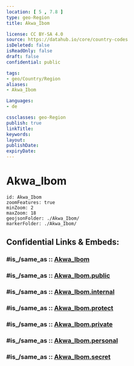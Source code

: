 ```yaml
---
location: [ 5 , 7.8 ] 
type: geo-Region
title: Akwa_Ibom

license: CC BY-SA 4.0
source: https://datahub.io/core/country-codes
isDeleted: false
isReadOnly: false
draft: false
confidential: public

tags:
- geo/Country/Region
aliases:
- Akwa_Ibom

Languages:
- de

cssclasses: geo-Region
publish: true
linkTitle: 
keywords: 
layout: 
publishDate: 
expiryDate: 
---
```


# Akwa_Ibom

```leaflet
id: Akwa_Ibom
zoomFeatures: true 
minZoom: 2 
maxZoom: 18
geojsonFolder: ./Akwa_Ibom/
markerFolder: ./Akwa_Ibom/
```


## Confidential Links & Embeds: 

### #is_/same_as :: [Akwa_Ibom](/_Standards/Earth/Continent/Africa/Africa~Central/Nigeria/Zones~Nigeria/Nigeria~South/Akwa_Ibom.md) 

### #is_/same_as :: [Akwa_Ibom.public](/_public/Earth/Continent/Africa/Africa~Central/Nigeria/Zones~Nigeria/Nigeria~South/Akwa_Ibom.public.md) 

### #is_/same_as :: [Akwa_Ibom.internal](/_internal/Earth/Continent/Africa/Africa~Central/Nigeria/Zones~Nigeria/Nigeria~South/Akwa_Ibom.internal.md) 

### #is_/same_as :: [Akwa_Ibom.protect](/_protect/Earth/Continent/Africa/Africa~Central/Nigeria/Zones~Nigeria/Nigeria~South/Akwa_Ibom.protect.md) 

### #is_/same_as :: [Akwa_Ibom.private](/_private/Earth/Continent/Africa/Africa~Central/Nigeria/Zones~Nigeria/Nigeria~South/Akwa_Ibom.private.md) 

### #is_/same_as :: [Akwa_Ibom.personal](/_personal/Earth/Continent/Africa/Africa~Central/Nigeria/Zones~Nigeria/Nigeria~South/Akwa_Ibom.personal.md) 

### #is_/same_as :: [Akwa_Ibom.secret](/_secret/Earth/Continent/Africa/Africa~Central/Nigeria/Zones~Nigeria/Nigeria~South/Akwa_Ibom.secret.md)

